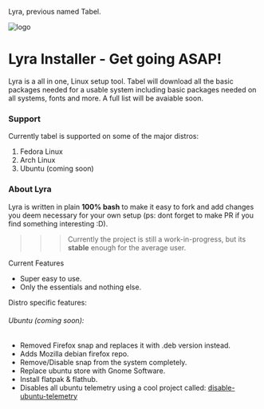 Lyra, previous named Tabel.

![logo](https://i.imgur.com/InT8w5H.png)

# Lyra Installer - Get going ASAP!
Lyra is a all in one, Linux setup tool. Tabel will download all the basic packages needed for a usable system including basic packages needed on all systems, fonts and more. A full list will be avaiable soon. 

### Support
Currently tabel is supported on some of the major distros:

<ol>
  <li>Fedora Linux</li>
  <li>Arch Linux</li>
  <li>Ubuntu (coming soon)</li>
</ol> 

### About Lyra
Lyra is written in plain **100% bash** to make it easy to fork and add changes you deem necessary for your own setup (ps: dont forget to make PR if you find something interesting :D). 
>>> Currently the project is still a work-in-progress, but its **stable** enough for the average user. 

Current Features
- Super easy to use.
- Only the essentials and nothing else.

Distro specific features: 
###### Ubuntu (coming soon):
- Removed Firefox snap and replaces it with .deb version instead.
- Adds Mozilla debian firefox repo. 
- Remove/Disable snap from the system completely. 
- Replace ubuntu store with Gnome Software. 
- Install flatpak & flathub. 
- Disables all ubuntu telemetry using a cool project called: [disable-ubuntu-telemetry](https://github.com/LamdaLamdaLamda/disable-ubuntu-telemetry)
